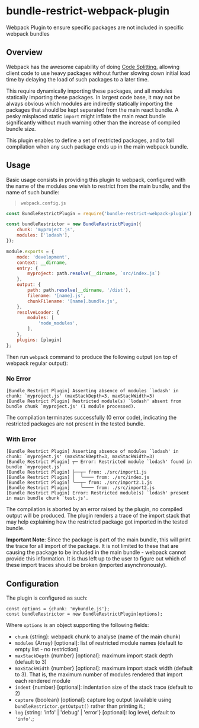 # bundle-restrict-webpack-plugin
Webpack Plugin to ensure specific packages are not included in specific webpack bundles

## Overview

Webpack has the awesome capability of doing [Code Splitting](https://webpack.js.org/guides/code-splitting/), allowing
client code to use heavy packages without further slowing down initial load time by delaying the load of such packages
to a later time.

This require dynamically importing these packages, and all modules statically importing these packages.
In largest code base, it may not be always obvious which modules are indirectly statically importing the packages
that should be kept separated from the main react bundle. A pesky misplaced static `import` might inflate the main
react bundle significantly without much warning other than the increase of compiled bundle size.

This plugin enables to define a set of restricted packages, and to fail compilation when any such package ends up in
the main webpack bundle.

## Usage

Basic usage consists in providing this plugin to webpack, configured with the name of the modules one wish to restrict
from the main bundle, and the name of such bundle:

> `webpack.config.js`
```js
const BundleRestrictPlugin = require('bundle-restrict-webpack-plugin').default;

const bundleRestrictor = new BundleRestrictPlugin({
    chunk: 'myproject.js',
    modules: ['lodash'],
});

module.exports = {
    mode: 'development',
    context: __dirname,
    entry: {
        myproject: path.resolve(__dirname, `src/index.js`)
    },
    output: {
        path: path.resolve(__dirname, '/dist'),
        filename: '[name].js',
        chunkFilename: '[name].bundle.js',
    },
    resolveLoader: {
        modules: [
            'node_modules',
        ],
    },
    plugins: [plugin]
};
```

Then run `webpack` command to produce the following output (on top of webpack regular output):

### No Error

```
[Bundle Restrict Plugin] Asserting absence of modules `lodash' in chunk: `myproject.js' (maxStackDepth=3, maxStackWidth=3)
[Bundle Restrict Plugin] Restricted module(s) `lodash' absent from bundle chunk `myproject.js' (1 module processed).
```

The compilation terminates successfully (0 error code), indicating the restricted packages are not present in the
tested bundle.

### With Error

```
[Bundle Restrict Plugin] Asserting absence of modules `lodash' in chunk: `myproject.js' (maxStackDepth=3, maxStackWidth=3)
[Bundle Restrict Plugin] ┬─ Error: Restricted module `lodash' found in bundle `myproject.js'
[Bundle Restrict Plugin] ├──┬─ from: ./src/import1.js
[Bundle Restrict Plugin] │  ╰──── from: ./src/index.js
[Bundle Restrict Plugin] ╰──┬─ from: ./src/import2.1.js
[Bundle Restrict Plugin]    ╰──── from: ./src/import2.js
[Bundle Restrict Plugin] Error: Restricted module(s) `lodash' present in main bundle chunk `test.js'.
```

The compilation is aborted by an error raised by the plugin, no compiled output will be produced.
The plugin renders a trace of the import stack that may help explaining how the restricted package got imported
in the tested bundle.

**Important Note**: Since the package is part of the main bundle, this will print the trace for all import of the
package. It is not limited to these that are causing the package to be included in the main bundle - webpack cannot
provide this information. It is thus left up to the user to figure out which of these import traces should
be broken (imported asynchronously).

## Configuration

The plugin is configured as such:

```
const options = {chunk: 'mybundle.js'};
const bundleRestrictor = new BundleRestrictPlugin(options);
```

Where `options` is an object supporting the following fields:

* `chunk` {string}: webpack chunk to analyse (name of the main chunk)
* `modules` {Array<string>} [optional]: list of restricted module names (default to empty list - no restriction)
* `maxStackDepth` {number} [optional]: maximum import stack depth (default to 3)
* `maxStackWidth` {number} [optional]: maximum import stack width (default to 3). That is, the maximum number of modules rendered that import each rendered module
* `indent` {number} [optional]: indentation size of the stack trace (default to 2)
* `capture` {boolean} [optional]: capture log output (available using `bundleRestrictor.getOutput()` rather than printing it.;
* `log` {string: 'info' | 'debug' | 'error'} [optional]: log level, default to `'info'`.;
